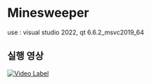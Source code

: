# Minesweeper

use : visual studio 2022, qt 6.6.2_msvc2019_64

## 실행 영상
[![Video Label](http://img.youtube.com/vi/2scbEiA6mGc/0.jpg)](https://youtu.be/2scbEiA6mGc)
